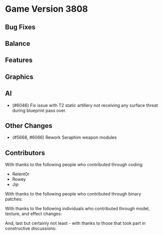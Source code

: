 # Game Version 3808

## Bug Fixes

<!-- Remove header when empty -->

## Balance

<!-- Remove header when empty -->

## Features

<!-- Remove header when empty -->

## Graphics

<!-- Remove header when empty -->

## AI

- (#6046) Fix issue with T2 static artillery not receiving any surface threat during blueprint pass over.

## Other Changes

- (#5668, #6066) Rework Seraphim weapon modules
  
## Contributors

With thanks to the following people who contributed through coding:

- Relent0r
- Rowey
- Jip

With thanks to the following people who contributed through binary patches:

<!-- Remove when empty -->

With thanks to the following individuals who contributed through model, texture, and effect changes:

<!-- Remove when empty -->

And, last but certainly not least - with thanks to those that took part in constructive discussions:

<!-- Remove when empty -->
